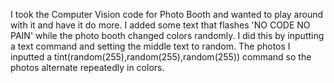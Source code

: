 I took the Computer Vision code for Photo Booth and wanted to play around with it and have it do more.  I added some text that flashes 'NO CODE NO PAIN' while the photo booth changed colors randomly. I did this by inputting a text command and setting the middle text to random.  The photos I inputted a tint(random(255),random(255),random(255)) command so the photos alternate repeatedly in colors.
